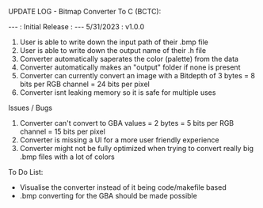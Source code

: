UPDATE LOG - Bitmap Converter To C (BCTC):

--- : Initial Release : ---
5/31/2023 : v1.0.0
1. User is able to write down the input path of their .bmp file
2. User is able to write down the output name of their .h file
3. Converter automatically saperates the color (palette) from the data
4. Converter automatically makes an "output" folder if none is present
5. Converter can currently convert an image with a Bitdepth of 3 bytes = 8 bits per RGB channel = 24 bits per pixel
6. Converter isnt leaking memory so it is safe for multiple uses

Issues / Bugs
1. Converter can't convert to GBA values = 2 bytes = 5 bits per RGB channel = 15 bits per pixel
2. Converter is missing a UI for a more user friendly experience
3. Converter might not be fully optimized when trying to convert really big .bmp files with a lot of colors

To Do List:
- Visualise the converter instead of it being code/makefile based
- .bmp converting for the GBA should be made possible